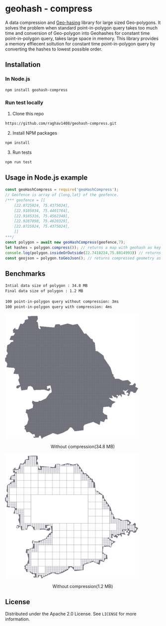 
# geohash - compress
A data compression and [Geo-hasing](http://en.wikipedia.org/wiki/Geohash) library for large sized Geo-polygons. It solves the problem when standard point-in-polygon query takes too much time and conversion of Geo-polygon into Geohashes for constant time point-in-polygon query, takes large space in memory. This library provides a memory effiecent soltution for constant time point-in-polygon query by converting the hashes to lowest possible order.



## Installation
### In Node.js
``` sh
npm install geohash-compress 
```


### Run test locally

1. Clone this repo

``` html
https://github.com/raghav1408/geohash-compress.git
```

2. Install NPM packages

``` html
npm install
```

3. Run tests

``` html
npm run test
```





<!-- USAGE EXAMPLES -->
## Usage in Node.js example
```js
const geoHashCompress = require('geoHashCompress');
// Geofence is array of {long,lat} of the geofence.
/*** geofence = [[
	[22.8725924, 75.4375024],
	[22.9105034, 75.4401784],
	[22.9185316, 75.4562348],
	[22.9287898, 75.4620329],
    [22.8725924, 75.4375024],
    ]]
***/
const polygon = await new geoHashCompress(geofence,7); 
let hashes = polygon.compress()); // returns a map with geohash as key
console.log(polygon.insideOrOutside(22.7418224,75.8814993)) // returns true if a point is inside the polygon.
const geojson = polygon.toGeoJson(); // returns compressed geometry as Geojson.
```

## Benchmarks
```html
Intial data size of polygon : 34.8 MB
Final data size of polygon : 1.2 MB

100 point-in-polygon query without compression: 3ms
100 point-in-polygon query with compression: 4ms
```


<div class="image123">
    <div style="float:auto;margin-right:5px;">
        <img src="https://raw.githubusercontent.com/Raghav1408/geohash-compress/HEAD/images/image1.png" height="400" width="430" title = "after compression"/>
        <p style="text-align:center;">Without compression(34.8 MB)</p>
    </div>
    <div style="float:auto;margin-right:5px;">
        <img src="https://raw.githubusercontent.com/Raghav1408/geohash-compress/HEAD/images/image3.png" height="400" width="430" title = "after compression"/>
        <p style="text-align:center;">Without compression(1.2 MB)</p>
    </div>
</div>


<!-- LICENSE -->
## License

Distributed under the Apache 2.0 License. See `LICENSE` for more information.


<!-- ![title](images/image3.png)
![title](images/image2.png) -->
